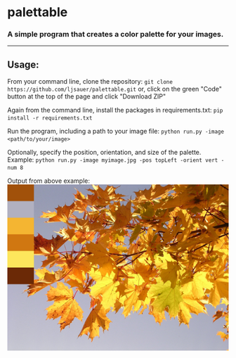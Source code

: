 # palettable

### A simple program that creates a color palette for your images.

__________________________________________________________________
## Usage:

From your command line, clone the repository:
`git clone https://github.com/ljsauer/palettable.git`
or, click on the green "Code" button at the top of the page and click "Download ZIP"

Again from the command line, install the packages in requirements.txt:
`pip install -r requirements.txt`

Run the program, including a path to your image file:
`python run.py -image <path/to/your/image>`

Optionally, specify the position, orientation, and size of the palette. Example:
`python run.py -image myimage.jpg -pos topLeft -orient vert -num 8`

Output from above example:
![Maple leaves](examples/maple.jpg "Maple leaves")

